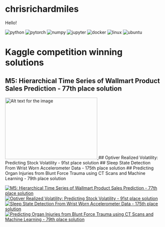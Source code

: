 chrisrichardmiles
================

<!-- WARNING: THIS FILE WAS AUTOGENERATED! DO NOT EDIT! -->

Hello!
<p align="left">
  <img alt="python" src="https://img.shields.io/badge/Python-3776AB?style=flat-square&logo=python&logoColor=white" />
  <img alt="pytorch" src="https://img.shields.io/badge/PyTorch-EE4C2C?style=flat-square&logo=PyTorch&logoColor=white" />  <img alt="numpy" src="https://img.shields.io/badge/Numpy-777BB4?style=flat-square&logo=numpy&logoColor=white" >
  <img alt="jupyter" src="https://img.shields.io/badge/Jupyter-F37626.svg?&style=flat-square&logo=Jupyter&logoColor=white" >
  <img alt="docker" src="https://img.shields.io/badge/Docker-2CA5E0?style=flat-square&logo=docker&logoColor=white" >
  <img alt="linux" src="https://img.shields.io/badge/Linux-FCC624?style=flat-square&logo=linux&logoColor=black" />
  <img alt="ubuntu" src="https://img.shields.io/badge/Ubuntu-E95420?style=flat-square&logo=ubuntu&logoColor=white" >
</p>

# Kaggle competition winning solutions

## M5: Hierarchical Time Series of Wallmart Product Sales Prediction - 77th place solution
<a href="https://github.com/ChrisRichardMiles/chrisrichardmiles/tree/master/projects/m5">
  <img src="https://raw.githubusercontent.com/ChrisRichardMiles/chrisrichardmiles/master/DALL%C2%B7E%202024-03-21%2001.29.12%20-%20Design%20a%20vibrant%20and%20engaging%20graphic%20for%20a%20sales%20forecasting%20project%20focused%20on%20predicting%20Walmart%20product%20sales.%20The%20image%20should%20feature%20elements%20a.webp" alt="Alt text for the image" width="300" height="200"/>
</a>
## Optiver Realized Volatility: Predicting Stock Volatility - 91st place solution
## Sleep State Detection From Wrist Worn Accelerometer Data - 175th place solution
## Predicting Organ Injuries from Blunt Force Trauma using CT Scans and Machine Learning - 79th place solution

[![M5: Hierarchical Time Series of Wallmart Product Sales Prediction - 77th place solution](https://github-readme-stats.vercel.app/api/pin/?username=chrisrichardmiles&repo=chrisrichardmiles&theme=dark)](https://github.com/ChrisRichardMiles/chrisrichardmiles/tree/master/projects/m5)
[![Optiver Realized Volatility: Predicting Stock Volatility - 91st place solution](https://github-readme-stats.vercel.app/api/pin/?username=chrisrichardmiles&repo=chrisrichardmiles&theme=dark)](https://github.com/ChrisRichardMiles/chrisrichardmiles/tree/master/projects/optiver)
[![Sleep State Detection From Wrist Worn Accelerometer Data - 175th place solution](https://github-readme-stats.vercel.app/api/pin/?username=chrisrichardmiles&repo=sleep_state_detection&theme=dark)](https://github.com/ChrisRichardMiles/sleep_state_detection)
[![Predicting Organ Injuries from Blunt Force Trauma using CT Scans and Machine Learning - 79th place solution](https://github-readme-stats.vercel.app/api/pin/?username=chrisrichardmiles&repo=rsna_ab_trauma&theme=dark)](https://github.com/ChrisRichardMiles/rsna_ab_trauma)
